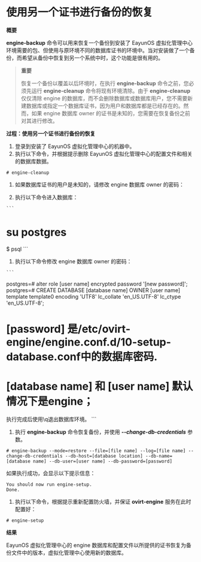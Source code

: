 # 使用另一个证书进行备份的恢复

**概要**

**engine-backup** 命令可以用来恢复一个备份到安装了 EayunOS 虚拟化管理中心环境需要的包、但使用与原环境不同的数据库证书的环境中。当对安装做了一个备份，而希望从备份中恢复到另一个系统中时，这个功能是很有用的。

> **重要**
> 
> 恢复一个备份以覆盖以后环境时，在执行 **engine-backup** 命令之前，您必须先运行 **engine-cleanup** 命令将现有环境清除。由于 **engine-cleanup** 仅仅清除 engine 的数据库，而不会删除数据库或数据库用户，您不需要新建数据库或指定一个数据库证书，因为用户和数据库都是已经存在的。然而，如果 engine 数据库 owner 的证书是未知的，您需要在恢复备份之前对其进行修改。

**过程：使用另一个证书进行备份的恢复**

1. 登录到安装了 EayunOS 虚拟化管理中心的机器中。
1. 执行以下命令，并根据提示删除 EayunOS 虚拟化管理中心的配置文件和相关的数据库数据。

  ```
# engine-cleanup
  ```

1. 如果数据库证书的用户是未知的，请修改 engine 数据库 owner 的密码：

  1. 执行以下命令进入数据库：

    ```
# su postgres
$ psql
    ```

  1. 执行以下命令修改 engine 数据库 owner 的密码：

    ```
postgres=# alter role [user name] encrypted password '[new password]';
postgres=# CREATE DATABASE [database name] OWNER [user name] template template0 encoding 'UTF8' lc_collate 'en_US.UTF-8' lc_ctype 'en_US.UTF-8';
# [password] 是/etc/ovirt-engine/engine.conf.d/10-setup-database.conf中的数据库密码.
# [database name] 和 [user name] 默认情况下是engine；
执行完成后使用\q退出数据库环境。
    ```

1. 执行 **engine-backup** 命令恢复备份，并使用 ***--change-db-credentials*** 参数。

  ```
# engine-backup --mode=restore --file=[file name] --log=[file name] --change-db-credentials --db-host=[database location] --db-name=[database name] --db-user=[user name] --db-password=[password]
  ```

  如果执行成功，会显示以下提示信息：

  ```
You should now run engine-setup.
Done.
  ```

1. 执行以下命令，根据提示重新配置防火墙，并保证 **ovirt-engine** 服务在此时配置好：

  ```
# engine-setup
  ```

**结果**

EayunOS 虚拟化管理中心的 engine 数据库和配置文件以所提供的证书恢复为备份文件中的版本，虚拟化管理中心使用新的数据库。
